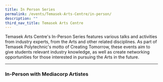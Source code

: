 ```yaml
---
title: In Person Series
permalink: /events/Temasek-Arts-Centre/in-person/
description: ""
third_nav_title: Temasek Arts Centre
---
```

Temasek Arts Centre's In-Person Series features various talks and activities from industry experts, from the Arts and other related disciplines. As part of Temasek Polytechnic's motto of Creating Tomorrow, these events aim to give students relevant industry knowledge, as well as create networking opportunities for those interested in pursuing the Arts in the future.

---

### In-Person with Mediacorp Artistes

